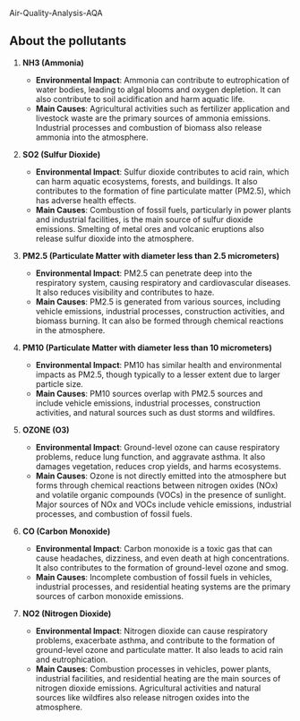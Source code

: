 Air-Quality-Analysis-AQA

## About the pollutants

1. **NH3 (Ammonia)**
   - **Environmental Impact**: Ammonia can contribute to eutrophication of water bodies, leading to algal blooms and oxygen depletion. It can also contribute to soil acidification and harm aquatic life.
   - **Main Causes**: Agricultural activities such as fertilizer application and livestock waste are the primary sources of ammonia emissions. Industrial processes and combustion of biomass also release ammonia into the atmosphere.

2. **SO2 (Sulfur Dioxide)**
   - **Environmental Impact**: Sulfur dioxide contributes to acid rain, which can harm aquatic ecosystems, forests, and buildings. It also contributes to the formation of fine particulate matter (PM2.5), which has adverse health effects.
   - **Main Causes**: Combustion of fossil fuels, particularly in power plants and industrial facilities, is the main source of sulfur dioxide emissions. Smelting of metal ores and volcanic eruptions also release sulfur dioxide into the atmosphere.

3. **PM2.5 (Particulate Matter with diameter less than 2.5 micrometers)**
   - **Environmental Impact**: PM2.5 can penetrate deep into the respiratory system, causing respiratory and cardiovascular diseases. It also reduces visibility and contributes to haze.
   - **Main Causes**: PM2.5 is generated from various sources, including vehicle emissions, industrial processes, construction activities, and biomass burning. It can also be formed through chemical reactions in the atmosphere.

4. **PM10 (Particulate Matter with diameter less than 10 micrometers)**
   - **Environmental Impact**: PM10 has similar health and environmental impacts as PM2.5, though typically to a lesser extent due to larger particle size.
   - **Main Causes**: PM10 sources overlap with PM2.5 sources and include vehicle emissions, industrial processes, construction activities, and natural sources such as dust storms and wildfires.

5. **OZONE (O3)**
   - **Environmental Impact**: Ground-level ozone can cause respiratory problems, reduce lung function, and aggravate asthma. It also damages vegetation, reduces crop yields, and harms ecosystems.
   - **Main Causes**: Ozone is not directly emitted into the atmosphere but forms through chemical reactions between nitrogen oxides (NOx) and volatile organic compounds (VOCs) in the presence of sunlight. Major sources of NOx and VOCs include vehicle emissions, industrial processes, and combustion of fossil fuels.

6. **CO (Carbon Monoxide)**
   - **Environmental Impact**: Carbon monoxide is a toxic gas that can cause headaches, dizziness, and even death at high concentrations. It also contributes to the formation of ground-level ozone and smog.
   - **Main Causes**: Incomplete combustion of fossil fuels in vehicles, industrial processes, and residential heating systems are the primary sources of carbon monoxide emissions.

7. **NO2 (Nitrogen Dioxide)**
   - **Environmental Impact**: Nitrogen dioxide can cause respiratory problems, exacerbate asthma, and contribute to the formation of ground-level ozone and particulate matter. It also leads to acid rain and eutrophication.
   - **Main Causes**: Combustion processes in vehicles, power plants, industrial facilities, and residential heating are the main sources of nitrogen dioxide emissions. Agricultural activities and natural sources like wildfires also release nitrogen oxides into the atmosphere.
